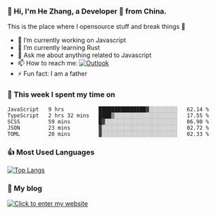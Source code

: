 ### 👋 Hi, I'm He Zhang, a Developer 🚀 from China.

This is the place where I opensource stuff and break things :rofl:

- 🔭  I’m currently working on Javascript
- 🌱  I’m currently learning Rust
- 💬  Ask me about anything related to Javascript
- 📫  How to reach me: [![Outlook](https://img.shields.io/badge/-Outlook-0078D4?style=flat&logo=Microsoft-Outlook&logoColor=white)](mailto:zhanghecool@outlook.com)
- ⚡  Fun fact: I am a father

### 💪 This week I spent my time on 
<!--START_SECTION:waka-->
```text
JavaScript   9 hrs           ███████████████▓░░░░░░░░░   62.14 % 
TypeScript   2 hrs 32 mins   ████▒░░░░░░░░░░░░░░░░░░░░   17.55 % 
SCSS         59 mins         █▓░░░░░░░░░░░░░░░░░░░░░░░   06.90 % 
JSON         23 mins         ▓░░░░░░░░░░░░░░░░░░░░░░░░   02.72 % 
TOML         20 mins         ▓░░░░░░░░░░░░░░░░░░░░░░░░   02.33 % 
```
<!--END_SECTION:waka-->

### 👍 Most Used Languages
[![Top Langs](https://github-readme-stats.vercel.app/api/top-langs/?username=zhanghecool&layout=compact)](https://zhanghe.cool)

### 🌈 My blog 
[![Click to enter my website](https://cdn.jsdelivr.net/gh/zhanghecool/assets/images/gif/zhanghecools.gif)](https://zhanghe.cool)
